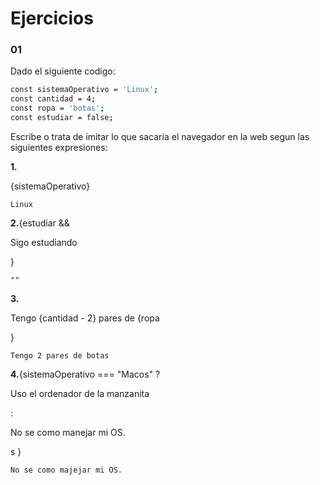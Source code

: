 # Ejercicios

### 01

Dado el siguiente codigo:
```sh
const sistemaOperativo = 'Linux';
const cantidad = 4;
const ropa = 'botas';
const estudiar = false;
```

Escribe o trata de imitar lo que sacaria el navegador en la web segun las siguientes expresiones:

**1.**<p>{sistemaOperativo}</p>

    Linux

**2.**{estudiar && <p>Sigo estudiando</p>}

    ""

**3.**<p>Tengo {cantidad - 2} pares de {ropa</p>}

    Tengo 2 pares de botas

**4.**{sistemaOperativo === "Macos" ? <p>Uso el ordenador de la manzanita</p> : <p>No se como manejar mi OS.</p>s }

    No se como majejar mi OS.    



